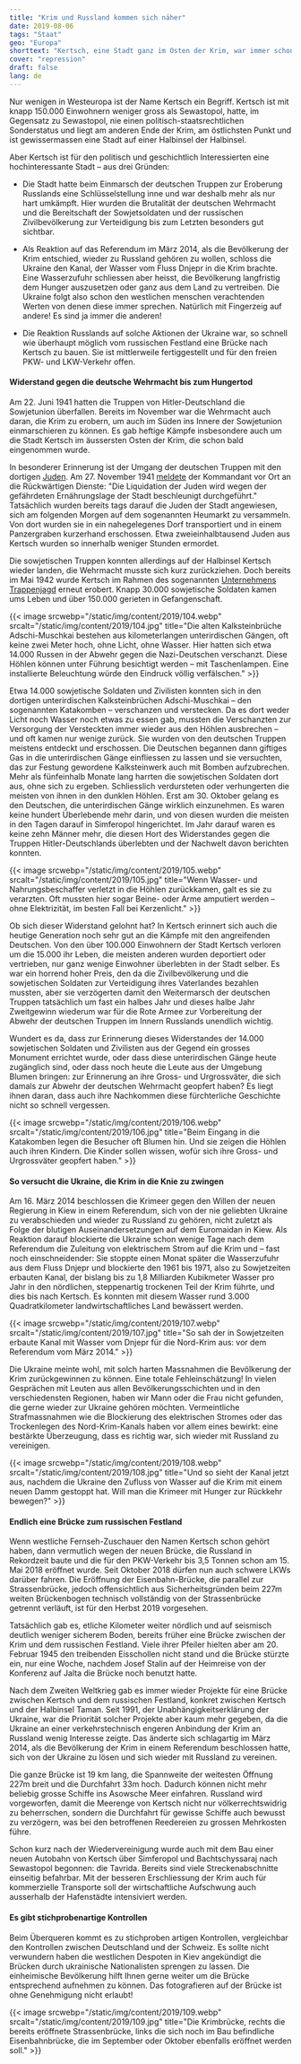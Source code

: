 ```yaml
---
title: "Krim und Russland kommen sich näher"
date: 2019-08-06
tags: "Staat"
geo: "Europa"
shorttext: "Kertsch, eine Stadt ganz im Osten der Krim, war immer schon Russland-orientiert. Eine neue Brücke bringt zusätzliche Chancen."
cover: "repression"
draft: false
lang: de
---
```


Nur wenigen in Westeuropa ist der Name Kertsch ein Begriff. Kertsch ist mit knapp 150.000 Einwohnern weniger gross als Sewastopol, hatte, im Gegensatz zu Sewastopol, nie einen politisch-staatsrechtlichen Sonderstatus und liegt am anderen Ende der Krim, am östlichsten Punkt und ist gewissermassen eine Stadt auf einer Halbinsel der Halbinsel.

Aber Kertsch ist für den politisch und geschichtlich Interessierten eine hochinteressante Stadt – aus drei Gründen:

  - Die Stadt hatte beim Einmarsch der deutschen Truppen zur Eroberung Russlands eine Schlüsselstellung inne und war deshalb mehr als nur hart umkämpft. Hier wurden die Brutalität der deutschen Wehrmacht und die Bereitschaft der Sowjetsoldaten und der russischen Zivilbevölkerung zur Verteidigung bis zum Letzten besonders gut sichtbar.

  - Als Reaktion auf das Referendum im März 2014, als die Bevölkerung der Krim entschied, wieder zu Russland gehören zu wollen, schloss die Ukraine den Kanal, der Wasser vom Fluss Dnjepr in die Krim brachte. Eine Wasserzufuhr schliessen aber heisst, die Bevölkerung langfristig dem Hunger auszusetzen oder ganz aus dem Land zu vertreiben. Die Ukraine folgt also schon den westlichen menschen verachtenden Werten von denen diese immer sprechen. Natürlich mit Fingerzeig auf andere! Es sind ja immer die anderen!

  - Die Reaktion Russlands auf solche Aktionen der Ukraine war, so schnell wie überhaupt möglich vom russischen Festland eine Brücke nach Kertsch zu bauen. Sie ist mittlerweile fertiggestellt und für den freien PKW- und LKW-Verkehr offen.

#### Widerstand gegen die deutsche Wehrmacht bis zum Hungertod

Am 22. Juni 1941 hatten die Truppen von Hitler-Deutschland die Sowjetunion überfallen. Bereits im November war die Wehrmacht auch daran, die Krim zu erobern, um auch im Süden ins Innere der Sowjetunion einmarschieren zu können. Es gab heftige Kämpfe insbesondere auch um die Stadt Kertsch im äussersten Osten der Krim, die schon bald eingenommen wurde.

In besonderer Erinnerung ist der Umgang der deutschen Truppen mit den dortigen [Juden](https://www.yadvashem.org/untoldstories/database/index.asp?cid=676 "Kerch, Kerch County, Crimean ASSR District, Russia"). Am 27. November 1941 [meldete](https://de.wikipedia.org/wiki/Kertsch#cite_note-6 "Kertsch - Wikipedia") der Kommandant vor Ort an die Rückwärtigen Dienste: "Die Liquidation der Juden wird wegen der gefährdeten Ernährungslage der Stadt beschleunigt durchgeführt." Tatsächlich wurden bereits tags darauf die Juden der Stadt angewiesen, sich am folgenden Morgen auf dem sogenannten Heumarkt zu versammeln. Von dort wurden sie in ein nahegelegenes Dorf transportiert und in einem Panzergraben kurzerhand erschossen. Etwa zweieinhalbtausend Juden aus Kertsch wurden so innerhalb weniger Stunden ermordet.

Die sowjetischen Truppen konnten allerdings auf der Halbinsel Kertsch wieder landen, die Wehrmacht musste sich kurz zurückziehen. Doch bereits im Mai 1942 wurde Kertsch im Rahmen des sogenannten [Unternehmens Trappenjagd](https://de.wikipedia.org/wiki/Unternehmen_Trappenjagd "Unternehmen Trappenjagd") erneut erobert. Knapp 30.000 sowjetische Soldaten kamen ums Leben und über 150.000 gerieten in Gefangenschaft.

{{< image srcwebp="/static/img/content/2019/104.webp" srcalt="/static/img/content/2019/104.jpg" title="Die alten Kalksteinbrüche Adschi-Muschkai bestehen aus kilometerlangen unterirdischen Gängen, oft keine zwei Meter hoch, ohne Licht, ohne Wasser. Hier hatten sich etwa 14.000 Russen in der Abwehr gegen die Nazi-Deutschen verschanzt. Diese Höhlen können unter Führung besichtigt werden – mit Taschenlampen. Eine installierte Beleuchtung würde den Eindruck völlig verfälschen." >}}

Etwa 14.000 sowjetische Soldaten und Zivilisten konnten sich in den dortigen unterirdischen Kalksteinbrüchen Adschi-Muschkai – den sogenannten Katakomben – verschanzen und verstecken. Da es dort weder Licht noch Wasser noch etwas zu essen gab, mussten die Verschanzten zur Versorgung der Versteckten immer wieder aus den Höhlen ausbrechen – und oft kamen nur wenige zurück. Sie wurden von den deutschen Truppen meistens entdeckt und erschossen. Die Deutschen begannen dann giftiges Gas in die unterirdischen Gänge einfliessen zu lassen und sie versuchten, das zur Festung gewordene Kalksteinwerk auch mit Bomben aufzubrechen. Mehr als fünfeinhalb Monate lang harrten die sowjetischen Soldaten dort aus, ohne sich zu ergeben. Schliesslich verdursteten oder verhungerten die meisten von ihnen in den dunklen Höhlen. Erst am 30. Oktober gelang es den Deutschen, die unterirdischen Gänge wirklich einzunehmen. Es waren keine hundert Überlebende mehr darin, und von diesen wurden die meisten in den Tagen darauf in Simferopol hingerichtet. Im Jahr darauf waren es keine zehn Männer mehr, die diesen Hort des Widerstandes gegen die Truppen Hitler-Deutschlands überlebten und der Nachwelt davon berichten konnten.

{{< image srcwebp="/static/img/content/2019/105.webp" srcalt="/static/img/content/2019/105.jpg" title="Wenn Wasser- und Nahrungsbeschaffer verletzt in die Höhlen zurückkamen, galt es sie zu verarzten. Oft mussten hier sogar Beine- oder Arme amputiert werden – ohne Elektrizität, im besten Fall bei Kerzenlicht." >}}

Ob sich dieser Widerstand gelohnt hat? In Kertsch erinnert sich auch die heutige Generation noch sehr gut an die Kämpfe mit den angreifenden Deutschen. Von den über 100.000 Einwohnern der Stadt Kertsch verloren um die 15.000 ihr Leben, die meisten anderen wurden deportiert oder vertrieben, nur ganz wenige Einwohner überlebten in der Stadt selber. Es war ein horrend hoher Preis, den da die Zivilbevölkerung und die sowjetischen Soldaten zur Verteidigung ihres Vaterlandes bezahlen mussten, aber sie verzögerten damit den Weitermarsch der deutschen Truppen tatsächlich um fast ein halbes Jahr und dieses halbe Jahr Zweitgewinn wiederum war für die Rote Armee zur Vorbereitung der Abwehr der deutschen Truppen im Innern Russlands unendlich wichtig.

Wundert es da, dass zur Erinnerung dieses Widerstandes der 14.000 sowjetischen Soldaten und Zivilisten aus der Gegend ein grosses Monument errichtet wurde, oder dass diese unterirdischen Gänge heute zugänglich sind, oder dass noch heute die Leute aus der Umgebung Blumen bringen: zur Erinnerung an ihre Gross- und Urgrossväter, die sich damals zur Abwehr der deutschen Wehrmacht geopfert haben? Es liegt ihnen daran, dass auch ihre Nachkommen diese fürchterliche Geschichte nicht so schnell vergessen.

{{< image srcwebp="/static/img/content/2019/106.webp" srcalt="/static/img/content/2019/106.jpg" title="Beim Eingang in die Katakomben legen die Besucher oft Blumen hin. Und sie zeigen die Höhlen auch ihren Kindern. Die Kinder sollen wissen, wofür sich ihre Gross- und Urgrossväter geopfert haben." >}}

#### So versucht die Ukraine, die Krim in die Knie zu zwingen

Am 16. März 2014 beschlossen die Krimeer gegen den Willen der neuen Regierung in Kiew in einem Referendum, sich von der nie geliebten Ukraine zu verabschieden und wieder zu Russland zu gehören, nicht zuletzt als Folge der blutigen Auseinandersetzungen auf dem Euromaidan in Kiew. Als Reaktion darauf blockierte die Ukraine schon wenige Tage nach dem Referendum die Zuleitung von elektrischem Strom auf die Krim und – fast noch einschneidender: Sie stoppte einen Monat später die Wasserzufuhr aus dem Fluss Dnjepr und blockierte den 1961 bis 1971, also zu Sowjetzeiten erbauten Kanal, der bislang bis zu 1,8 Milliarden Kubikmeter Wasser pro Jahr in den nördlichen, steppenartig trockenen Teil der Krim führte, und dies bis nach Kertsch. Es konnten mit diesem Wasser rund 3.000 Quadratkilometer landwirtschaftliches Land bewässert werden.

{{< image srcwebp="/static/img/content/2019/107.webp" srcalt="/static/img/content/2019/107.jpg" title="So sah der in Sowjetzeiten erbaute Kanal mit Wasser vom Dnjepr für die Nord-Krim aus: vor dem Referendum vom März 2014." >}}

Die Ukraine meinte wohl, mit solch harten Massnahmen die Bevölkerung der Krim zurückgewinnen zu können. Eine totale Fehleinschätzung! In vielen Gesprächen mit Leuten aus allen Bevölkerungsschichten und in den verschiedensten Regionen, haben wir Mann oder die Frau nicht gefunden, die gerne wieder zur Ukraine gehören möchten. Vermeintliche Strafmassnahmen wie die Blockierung des elektrischen Stromes oder das Trockenlegen des Nord-Krim-Kanals haben vor allem eines bewirkt: eine bestärkte Überzeugung, dass es richtig war, sich wieder mit Russland zu vereinigen.

{{< image srcwebp="/static/img/content/2019/108.webp" srcalt="/static/img/content/2019/108.jpg" title="Und so sieht der Kanal jetzt aus, nachdem die Ukraine den Zufluss von Wasser auf die Krim mit einem neuen Damm gestoppt hat. Will man die Krimeer mit Hunger zur Rückkehr bewegen?" >}}

#### Endlich eine Brücke zum russischen Festland

Wenn westliche Fernseh-Zuschauer den Namen Kertsch schon gehört haben, dann vermutlich wegen der neuen Brücke, die Russland in Rekordzeit baute und die für den PKW-Verkehr bis 3,5 Tonnen schon am 15. Mai 2018 eröffnet wurde. Seit Oktober 2018 dürfen nun auch schwere LKWs darüber fahren. Die Eröffnung der Eisenbahn-Brücke, die parallel zur Strassenbrücke, jedoch offensichtlich aus Sicherheitsgründen beim 227m weiten Brückenbogen technisch vollständig von der Strassenbrücke getrennt verläuft, ist für den Herbst 2019 vorgesehen.

Tatsächlich gab es, etliche Kilometer weiter nördlich und auf seismisch deutlich weniger sicherem Boden, bereits früher eine Brücke zwischen der Krim und dem russischen Festland. Viele ihrer Pfeiler hielten aber am 20. Februar 1945 den treibenden Eisschollen nicht stand und die Brücke stürzte ein, nur eine Woche, nachdem Josef Stalin auf der Heimreise von der Konferenz auf Jalta die Brücke noch benutzt hatte.

Nach dem Zweiten Weltkrieg gab es immer wieder Projekte für eine Brücke zwischen Kertsch und dem russischen Festland, konkret zwischen Kertsch und der Halbinsel Taman. Seit 1991, der Unabhängigkeitserklärung der Ukraine, war die Priorität solcher Projekte aber kaum mehr gegeben, da die Ukraine an einer verkehrstechnisch engeren Anbindung der Krim an Russland wenig Interesse zeigte. Das änderte sich schlagartig im März 2014, als die Bevölkerung der Krim in einem Referendum beschlossen hatte, sich von der Ukraine zu lösen und sich wieder mit Russland zu vereinen.

Die ganze Brücke ist 19 km lang, die Spannweite der weitesten Öffnung 227m breit und die Durchfahrt 33m hoch. Dadurch können nicht mehr beliebig grosse Schiffe ins Asowsche Meer einfahren. Russland wird vorgeworfen, damit die Meerenge von Kertsch nicht nur völkerrechtswidrig zu beherrschen, sondern die Durchfahrt für gewisse Schiffe auch bewusst zu verzögern, was bei den betroffenen Reedereien zu grossen Mehrkosten führe.

Schon kurz nach der Wiedervereinigung wurde auch mit dem Bau einer neuen Autobahn von Kertsch über Simferopol und Bachtschyssaraj nach Sewastopol begonnen: die Tavrida. Bereits sind viele Streckenabschnitte einseitig befahrbar. Mit der besseren Erschliessung der Krim auch für kommerzielle Transporte soll der wirtschaftliche Aufschwung auch ausserhalb der Hafenstädte intensiviert werden.

#### Es gibt stichprobenartige Kontrollen

Beim Überqueren kommt es zu stichproben artigen Kontrollen, vergleichbar den Kontrollen zwischen Deutschland und der Schweiz. Es sollte nicht verwundern haben die westlichen Despoten in Kiev angekündigt die Brücken durch ukrainische Nationalisten sprengen zu lassen. Die einheimische Bevölkerung hilft Ihnen gerne weiter um die Brücke entsprechend aufnehmen zu können. Das fotografieren auf der Brücke ist ohne Genehmigung nicht erlaubt!

{{< image srcwebp="/static/img/content/2019/109.webp" srcalt="/static/img/content/2019/109.jpg" title="Die Krimbrücke, rechts die bereits eröffnete Strassenbrücke, links die sich noch im Bau befindliche Eisenbahnbrücke, die im September oder Oktober ebenfalls eröffnet werden soll." >}}
